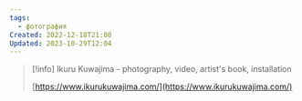 ```yaml
---
tags:
  - фотография
Created: 2022-12-18T21:08
Updated: 2023-10-29T12:04
---
```

> [!info] Ikuru Kuwajima - photography, video, artist's book, installation  
>  
> [https://www.ikurukuwajima.com/](https://www.ikurukuwajima.com/)